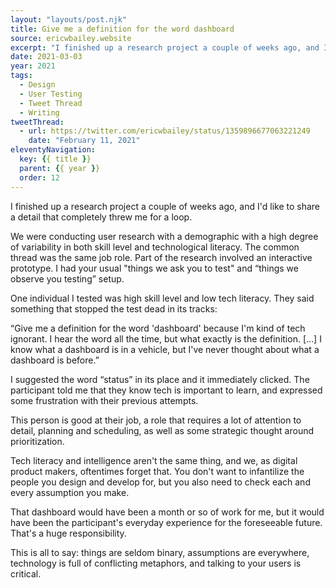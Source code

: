 ```yaml
---
layout: "layouts/post.njk"
title: Give me a definition for the word dashboard
source: ericwbailey.website
excerpt: "I finished up a research project a couple of weeks ago, and I'd like to share a detail that completely threw me for a loop"
date: 2021-03-03
year: 2021
tags:
  - Design
  - User Testing
  - Tweet Thread
  - Writing
tweetThread:
  - url: https://twitter.com/ericwbailey/status/1359896677063221249
    date: "February 11, 2021"
eleventyNavigation:
  key: {{ title }}
  parent: {{ year }}
  order: 12
---
```


I finished up a research project a couple of weeks ago, and I'd like to share a detail that completely threw me for a loop.

We were conducting user research with a demographic with a high degree of variability in both skill level and technological literacy. The common thread was the same job role. Part of the research involved an interactive prototype. I had your usual "things we ask you to test" and “things we observe you testing” setup.

One individual I tested was high skill level and low tech literacy. They said something that stopped the test dead in its tracks:

“Give me a definition for the word 'dashboard' because I'm kind of tech ignorant. I hear the word all the time, but what exactly is the definition. […] I know what a dashboard is in a vehicle, but I've never thought about what a dashboard is before.”

I suggested the word “status” in its place and it immediately clicked. The participant told me that they know tech is important to learn, and expressed some frustration with their previous attempts.

This person is good at their job, a role that requires a lot of attention to detail, planning and scheduling, as well as some strategic thought around prioritization.

Tech literacy and intelligence aren't the same thing, and we, as digital product makers, oftentimes forget that. You don't want to infantilize the people you design and develop for, but you also need to check each and every assumption you make.

That dashboard would have been a month or so of work for me, but it would have been the participant's everyday experience for the foreseeable future. That's a huge responsibility.

This is all to say: things are seldom binary, assumptions are everywhere, technology is full of conflicting metaphors, and talking to your users is critical.
